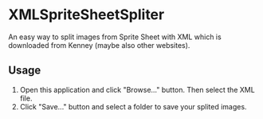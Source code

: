 # XMLSpriteSheetSpliter

An easy way to split images from Sprite Sheet with XML which is downloaded from Kenney (maybe also other websites).

## Usage

1. Open this application and click "Browse..." button. Then select the XML file.
2. Click "Save..." button and select a folder to save your splited images.